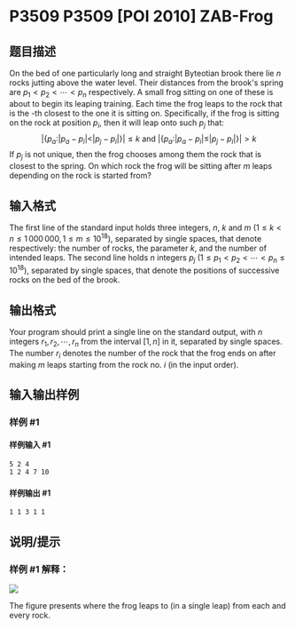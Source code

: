 # P3509 P3509 [POI 2010] ZAB-Frog

## 题目描述

On the bed of one particularly long and straight Byteotian brook there lie $n$ rocks jutting above the water level. Their distances from the brook's spring are $p_1 < p_2 < \cdots < p_n$ respectively. A small frog sitting on one of these is about to begin its leaping training. Each time the frog leaps to the rock that is the -th closest to the one it is sitting on. Specifically, if the frog is sitting on the rock at position $p_i$, then it will leap onto such $p_j$ that:
$$
|\{ p_a : |p _ a - p _ i| < |p_j - p_i| \}| \le k \text{ and } |\{ p_a : |p _ a - p _ i| \le |p_j - p_i| \}| > k
$$
If $p_j$ is not unique, then the frog chooses among them the rock that is closest to the spring. On which rock the frog will be sitting after $m$ leaps depending on the rock is started from?

## 输入格式

The first line of the standard input holds three integers, $n$, $k$ and $m$ ($1 \le k < n \le 1 \, 000 \, 000, 1 \le m \le 10^{18}$), separated by single spaces, that denote respectively: the number of rocks, the parameter $k$, and the number of intended leaps. The second line holds $n$ integers $p_j$ ($1 \le p_1 < p_2 < \cdots < p_n \le 10^{18}$), separated by single spaces, that denote the positions of successive rocks on the bed of the brook.

## 输出格式

Your program should print a single line on the standard output, with $n$ integers $r_1, r_2, \cdots, r_n$ from the interval $[1, n]$ in it, separated by single spaces. The number $r_i$ denotes the number of the rock that the frog ends on after making $m$ leaps starting from the rock no. $i$ (in the input order).

## 输入输出样例

### 样例 #1

#### 样例输入 #1

```
5 2 4
1 2 4 7 10
```

#### 样例输出 #1

```
1 1 3 1 1
```

## 说明/提示

### 样例 #1 解释：

![](https://cdn.luogu.com.cn/upload/image_hosting/yyilx2mp.png)

The figure presents where the frog leaps to (in a single leap) from each and every rock.
